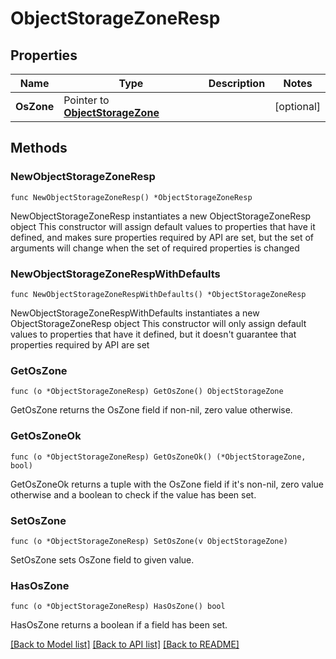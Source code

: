 # ObjectStorageZoneResp

## Properties

Name | Type | Description | Notes
------------ | ------------- | ------------- | -------------
**OsZone** | Pointer to [**ObjectStorageZone**](ObjectStorageZone.md) |  | [optional] 

## Methods

### NewObjectStorageZoneResp

`func NewObjectStorageZoneResp() *ObjectStorageZoneResp`

NewObjectStorageZoneResp instantiates a new ObjectStorageZoneResp object
This constructor will assign default values to properties that have it defined,
and makes sure properties required by API are set, but the set of arguments
will change when the set of required properties is changed

### NewObjectStorageZoneRespWithDefaults

`func NewObjectStorageZoneRespWithDefaults() *ObjectStorageZoneResp`

NewObjectStorageZoneRespWithDefaults instantiates a new ObjectStorageZoneResp object
This constructor will only assign default values to properties that have it defined,
but it doesn't guarantee that properties required by API are set

### GetOsZone

`func (o *ObjectStorageZoneResp) GetOsZone() ObjectStorageZone`

GetOsZone returns the OsZone field if non-nil, zero value otherwise.

### GetOsZoneOk

`func (o *ObjectStorageZoneResp) GetOsZoneOk() (*ObjectStorageZone, bool)`

GetOsZoneOk returns a tuple with the OsZone field if it's non-nil, zero value otherwise
and a boolean to check if the value has been set.

### SetOsZone

`func (o *ObjectStorageZoneResp) SetOsZone(v ObjectStorageZone)`

SetOsZone sets OsZone field to given value.

### HasOsZone

`func (o *ObjectStorageZoneResp) HasOsZone() bool`

HasOsZone returns a boolean if a field has been set.


[[Back to Model list]](../README.md#documentation-for-models) [[Back to API list]](../README.md#documentation-for-api-endpoints) [[Back to README]](../README.md)


